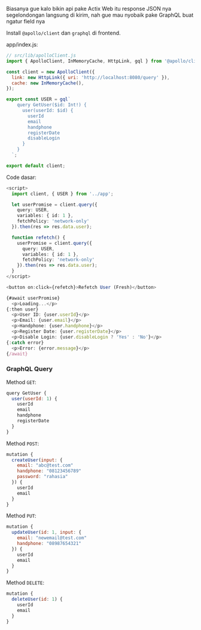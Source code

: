 Biasanya gue kalo bikin api pake Actix Web itu response JSON nya segelondongan langsung di kirim, nah gue mau nyobaik pake GraphQL buat ngatur field nya

Install `@apollo/client` dan `graphql` di frontend.

app/index.js:
```js
// src/lib/apolloClient.js
import { ApolloClient, InMemoryCache, HttpLink, gql } from '@apollo/client/core';

const client = new ApolloClient({
  link: new HttpLink({ uri: 'http://localhost:8080/query' }),
  cache: new InMemoryCache(),
});

export const USER = gql`
    query GetUser($id: Int!) {
      user(userId: $id) {
        userId
        email
        handphone
        registerDate
        disableLogin
      }
    }
  `;

export default client;
```

Code dasar:
```ts
<script>
  import client, { USER } from '../app';

  let userPromise = client.query({
    query: USER,
    variables: { id: 1 },
    fetchPolicy: 'network-only'
  }).then(res => res.data.user);

  function refetch() {
    userPromise = client.query({
      query: USER,
      variables: { id: 1 },
      fetchPolicy: 'network-only'
    }).then(res => res.data.user);
  }
</script>

<button on:click={refetch}>Refetch User (Fresh)</button>

{#await userPromise}
  <p>Loading...</p>
{:then user}
  <p>User ID: {user.userId}</p>
  <p>Email: {user.email}</p>
  <p>Handphone: {user.handphone}</p>
  <p>Register Date: {user.registerDate}</p>
  <p>Disable Login: {user.disableLogin ? 'Yes' : 'No'}</p>
{:catch error}
  <p>Error: {error.message}</p>
{/await}
```

### GraphQL Query

Method `GET`:
```js
query GetUser {
  user(userId: 1) {
    userId
    email
    handphone
    registerDate
  }
}
```

Method `POST`:
```js
mutation {
  createUser(input: {
    email: "abc@test.com"
    handphone: "08123456789"
    password: "rahasia"
  }) {
    userId
    email
  }
}
```

Method `PUT`:
```js
mutation {
  updateUser(id: 1, input: {
    email: "newemail@test.com"
    handphone: "08987654321"
  }) {
    userId
    email
  }
}
```

Method `DELETE`:
```js
mutation {
  deleteUser(id: 1) {
    userId
    email
  }
}
```